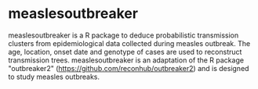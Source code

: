 # measlesoutbreaker

measlesoutbreaker is a R package to deduce probabilistic transmission clusters from epidemiological data collected during measles outbreak. The age, location, onset date and genotype of cases are used to reconstruct transmission trees. measlesoutbreaker is an adaptation of the R package "outbreaker2" (https://github.com/reconhub/outbreaker2) and is designed to study measles outbreaks.
